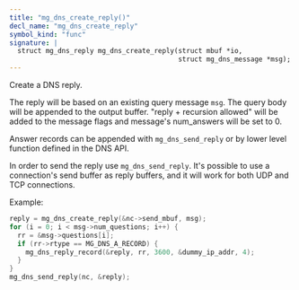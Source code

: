 ```yaml
---
title: "mg_dns_create_reply()"
decl_name: "mg_dns_create_reply"
symbol_kind: "func"
signature: |
  struct mg_dns_reply mg_dns_create_reply(struct mbuf *io,
                                          struct mg_dns_message *msg);
---
```


Create a DNS reply.

The reply will be based on an existing query message `msg`.
The query body will be appended to the output buffer.
"reply + recursion allowed" will be added to the message flags and
message's num_answers will be set to 0.

Answer records can be appended with `mg_dns_send_reply` or by lower
level function defined in the DNS API.

In order to send the reply use `mg_dns_send_reply`.
It's possible to use a connection's send buffer as reply buffers,
and it will work for both UDP and TCP connections.

Example:

```c
reply = mg_dns_create_reply(&nc->send_mbuf, msg);
for (i = 0; i < msg->num_questions; i++) {
  rr = &msg->questions[i];
  if (rr->rtype == MG_DNS_A_RECORD) {
    mg_dns_reply_record(&reply, rr, 3600, &dummy_ip_addr, 4);
  }
}
mg_dns_send_reply(nc, &reply);
``` 

